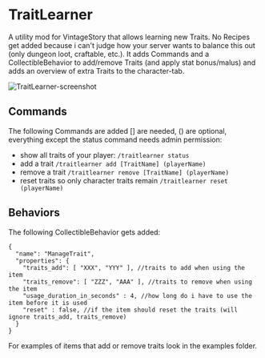 # TraitLearner
A utility mod for VintageStory that allows learning new Traits. No Recipes get added because i can't judge how your server wants to balance this out (only dungeon loot, craftable, etc.).
It adds Commands and a CollectibleBehavior to add/remove Traits (and apply stat bonus/malus) and adds an overview of extra Traits to the character-tab.

![TraitLearner-screenshot](https://gitlab.com/P3t3rix/vstraitlearner/uploads/a9fa0534e38f2a32d3e0a5410bde9d2f/image.png)

## Commands
The following Commands are added [] are needed, () are optional, everything except the status command needs admin permission:

- show all traits of your player:
  `/traitlearner status`
- add a trait
  `/traitlearner add [TraitName] (playerName)`
- remove a trait
  `/traitlearner remove [TraitName] (playerName)`
- reset traits so only character traits remain
  `/traitlearner reset (playerName)`


## Behaviors

The following CollectibleBehavior gets added:


```
{
  "name": "ManageTrait",
  "properties": {
    "traits_add": [ "XXX", "YYY" ], //traits to add when using the item
    "traits_remove": [ "ZZZ", "AAA" ], //traits to remove when using the item
    "usage_duration_in_seconds" : 4, //how long do i have to use the item before it is used
    "reset" : false, //if the item should reset the traits (will ignore traits_add, traits_remove) 
  }
}
```


For examples of items that add or remove traits look in the examples folder.
